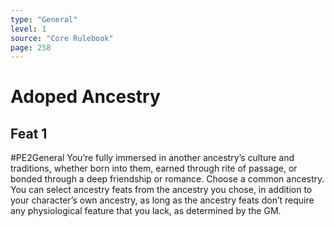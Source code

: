 ```yaml
---
type: "General"
level: 1
source: "Core Rulebook"
page: 258
---
```

# Adoped Ancestry
## Feat 1
#PE2General
You’re fully immersed in another ancestry’s culture and traditions, whether born into them, earned through rite of passage, or bonded through a deep friendship or romance. Choose a common ancestry. You can select ancestry feats from the ancestry you chose, in addition to your character’s own ancestry, as long as the ancestry feats don’t require any physiological feature that you lack, as determined by the GM.